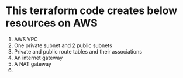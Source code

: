# This terraform code creates below resources on AWS

1. AWS VPC
2. One private subnet and 2 public subnets
3. Private and public route tables and their associations
4. An internet gateway
5. A NAT gateway
6.  
